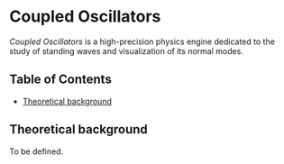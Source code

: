 
# Coupled Oscillators

_Coupled Oscillators_ is a high-precision physics engine dedicated to the study of standing waves and visualization of its normal modes.


## Table of Contents

- [Theoretical background](#theoretical-background)

## Theoretical background

To be defined. 
